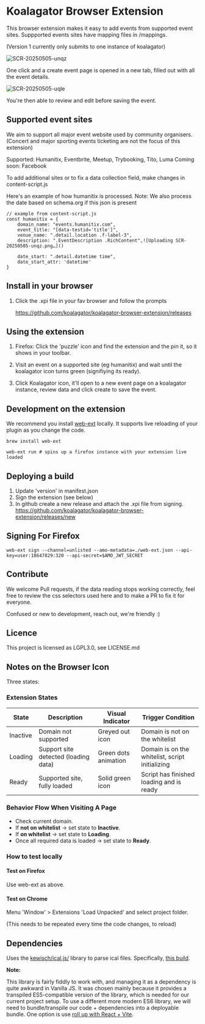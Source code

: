 # Koalagator Browser Extension

This browser extension makes it easy to add events from supported event sites.
Suppported events sites have mapping files in /mappings.

(Version 1 currently only submits to one instance of koalagator)

![SCR-20250505-unqz](https://github.com/user-attachments/assets/23706983-0989-43cd-9115-00f0e71bc57a)

One click and a create event page is opened in a new tab, filled out with all the event details. 

![SCR-20250505-uqle](https://github.com/user-attachments/assets/318ecf45-0728-4f1c-918b-505dd831cdf0)

You're then able to review and edit before saving the event.

## Supported event sites

We aim to support all major event website used by community organisers.
(Concert and major sporting events ticketing are not the focus of this extension)

Supported: Humanitix, Eventbrite, Meetup, Trybooking, Tito, Luma
Coming soon: Facebook

To add additional sites or to fix a data collection field, make changes in content-script.js

Here's an example of how humanitix is processed. Note: We also process the date based on schema.org if this json is present

    // example from content-script.js
    const humanitix = {
        domain_name: "events.humanitix.com",
        event_title: "[data-testid='title']",
        venue_name: ".detail.location .f-label-3",
        description: ".EventDescription .RichContent",![Uploading SCR-20250505-unqz.png…]()

        date_start: ".detail.datetime time",
        date_start_attr: 'datetime'
    }

## Install in your browser

1. Click the .xpi file in your fav browser and follow the prompts

   https://github.com/koalagator/koalagator-browser-extension/releases

## Using the extension

1. Firefox: Click the 'puzzle' icon and find the extension and the pin it, so it shows in your toolbar.

2. Visit an event on a supported site (eg humanitix) and wait until the koalagator icon turns green (signifiying its ready).

3. Click Koalagator icon, it'll open to a new event page on a koalagator instance, review data and click create to save the event.

## Development on the extension

We recommend you install [web-ext](https://github.com/mozilla/web-ext) locally.
It supports live reloading of your plugin as you change the code.

```
brew install web-ext

web-ext run # spins up a firefox instance with your extension live loaded
```

## Deploying a build

1. Update 'version' in manifest.json
2. Sign the extension (see below)
3. In github create a new release and attach the .xpi file from signing.
https://github.com/koalagator/koalagator-browser-extension/releases/new

## Signing For Firefox

```
web-ext sign --channel=unlisted --amo-metadata=./web-ext.json --api-key=user:18647829:320 --api-secret=$AMO_JWT_SECRET
```

## Contribute

We welcome Pull requests, if the data reading stops working correctly, feel free to review the css selectors used here and to make a PR to fix it for everyone. 

Confused or new to development, reach out, we're friendly :)

## Licence

This project is licensed as LGPL3.0, see LICENSE.md

## Notes on the Browser Icon

Three states:

### Extension States

| State      | Description                          | Visual Indicator     | Trigger Condition                               |
|------------|--------------------------------------|----------------------|-------------------------------------------------|
| Inactive   | Domain not supported                 | Greyed out icon      | Domain is not on the whitelist                  |
| Loading    | Support site detected (loading data) | Green dots animation | Domain is on the whitelist, script initializing |
| Ready      | Supported site, fully loaded         | Solid green icon     | Script has finished loading and is ready        |

### Behavior Flow When Visiting A Page

- Check current domain.
- If **not on whitelist** → set state to **Inactive**.
- If **on whitelist** → set state to **Loading**.
- Once all required data is loaded → set state to **Ready**.

### How to test locally

#### Test on Firefox

Use web-ext as above.

#### Test on Chrome

Menu 'Window' > Extensions
'Load Unpacked' and select project folder.

(This needs to be repeated every time the code changes, to reload)

## Dependencies

Uses the [kewisch/ical.js/](https://github.com/kewisch/ical.js/) library to parse ical files. Specifically,
[this build](https://unpkg.com/ical.js@2.1.0/dist/ical.es5.min.cjs).

**Note:**

This library is fairly fiddly to work with, and managing it as a dependency is quite awkward in Vanilla JS.
It was chosen mainly because it provides a transpiled ES5-compatible version of the library,
which is needed for our current project setup. To use a different more modern ES6 library, we will need to
bundle/transpile our code + dependencies into a deployable bundle.
One option is use [roll up with React + Vite](https://github.com/5tigerjelly/chrome-extension-react-template).
